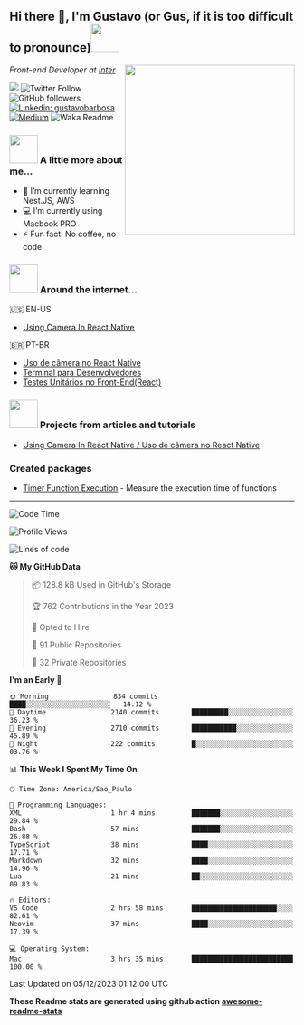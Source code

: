 <h2>Hi there 👋, I'm Gustavo (or Gus, if it is too difficult to pronounce)<img src="https://media.giphy.com/media/RMAnPMLrnOVhWuvusR/giphy.gif" width="50"></h2>
<img src="https://media.giphy.com/media/bi6RQ5x3tqoSI/giphy.gif" align="right" width="300">
<p><em>Front-end Developer at <a href="https://inter.co/">Inter</a>
</em></p>

![](https://visitor-badge.glitch.me/badge?page_id=gusbdev.gusbdev)
![Twitter Follow](https://img.shields.io/twitter/follow/GustavoBFig?label=Follow)
![GitHub followers](https://img.shields.io/github/followers/gusbdev?label=Followers&style=social)
[![Linkedin: gustavobarbosa](https://img.shields.io/badge/-Gustavo%20Barbosa-blue?style=flat-square&logo=Linkedin&logoColor=white&link=https://www.linkedin.com/in/gustavo-barbosa-4a457178/?locale=en_US)](https://www.linkedin.com/in/gustavo-barbosa-figueiredo/?locale=en_US)
[![Medium](https://img.shields.io/badge/-Gustavo%20Barbosa-black?style=flat-square&logo=Medium&logoColor=white&link=https://gusbdev.medium.com/)](https://gusbdev.medium.com/)
![Waka Readme](https://github.com/anmol098/anmol098/workflows/Waka%20Readme/badge.svg)

### <img src="https://media.giphy.com/media/JmPabUqU22FAbQYkzN/giphy.gif?cid=ecf05e47q7yo25g6s5nej8umf3mb3j381wfsxdgh38ozfxmn&rid=giphy.gif&ct=s" width="50"> A little more about me...  

- 🌱 I’m currently learning Nest.JS, AWS
- :computer: I’m currently using Macbook PRO
- ⚡ Fun fact: No coffee, no code

### <img src="https://media.giphy.com/media/J5G9LaVDOHjPXWiPpM/giphy.gif?cid=ecf05e4754h7jyq8sg2agqh6e4osqtfrgpe9vqbv359lhy35&rid=giphy.gif&ct=s" width="50"> Around the internet...
🇺🇸 EN-US
- [Using Camera In React Native](https://gusbdev.medium.com/using-camera-in-react-native-370a2569ccd4)

🇧🇷 PT-BR
- [Uso de câmera no React Native](https://gusbdev.medium.com/uso-de-c%C3%A2mera-no-react-native-3917ef1de182)
- [Terminal para Desenvolvedores](https://blog-nexts-notion.vercel.app/blog/terminal-para-desenvolvedores)
- [Testes Unitários no Front-End(React)](https://blog-nexts-notion.vercel.app/blog/testes-unitarios-no-frontend)

### <img src="https://media.giphy.com/media/LRUSX9oaSmuKW3n4Ax/giphy.gif" width="50"> Projects from articles and tutorials
- [Using Camera In React Native / Uso de câmera no React Native](https://github.com/gusbdev/AwesomeCamera)

### Created packages
- [Timer Function Execution](https://www.npmjs.com/package/timer-function-execution) - Measure the execution time of functions

---
<!--START_SECTION:waka-->
![Code Time](http://img.shields.io/badge/Code%20Time-2%2C965%20hrs%2055%20mins-blue)

![Profile Views](http://img.shields.io/badge/Profile%20Views-11-blue)

![Lines of code](https://img.shields.io/badge/From%20Hello%20World%20I%27ve%20Written-4.7%20million%20lines%20of%20code-blue)

**🐱 My GitHub Data** 

> 📦 128.8 kB Used in GitHub's Storage 
 > 
> 🏆 762 Contributions in the Year 2023
 > 
> 💼 Opted to Hire
 > 
> 📜 91 Public Repositories 
 > 
> 🔑 32 Private Repositories 
 > 
**I'm an Early 🐤** 

```text
🌞 Morning                834 commits         ████░░░░░░░░░░░░░░░░░░░░░   14.12 % 
🌆 Daytime                2140 commits        █████████░░░░░░░░░░░░░░░░   36.23 % 
🌃 Evening                2710 commits        ███████████░░░░░░░░░░░░░░   45.89 % 
🌙 Night                  222 commits         █░░░░░░░░░░░░░░░░░░░░░░░░   03.76 % 
```


📊 **This Week I Spent My Time On** 

```text
🕑︎ Time Zone: America/Sao_Paulo

💬 Programming Languages: 
XML                      1 hr 4 mins         ███████░░░░░░░░░░░░░░░░░░   29.84 % 
Bash                     57 mins             ███████░░░░░░░░░░░░░░░░░░   26.88 % 
TypeScript               38 mins             ████░░░░░░░░░░░░░░░░░░░░░   17.71 % 
Markdown                 32 mins             ████░░░░░░░░░░░░░░░░░░░░░   14.96 % 
Lua                      21 mins             ██░░░░░░░░░░░░░░░░░░░░░░░   09.83 % 

🔥 Editors: 
VS Code                  2 hrs 58 mins       █████████████████████░░░░   82.61 % 
Neovim                   37 mins             ████░░░░░░░░░░░░░░░░░░░░░   17.39 % 

💻 Operating System: 
Mac                      3 hrs 35 mins       █████████████████████████   100.00 % 
```


 Last Updated on 05/12/2023 01:12:00 UTC
<!--END_SECTION:waka-->

**These Readme stats are generated using github action [awesome-readme-stats](https://github.com/anmol098/waka-readme-stats)**

